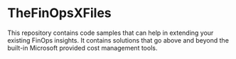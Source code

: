 # TheFinOpsXFiles
This repository contains code samples that can help in extending your existing FinOps insights. It contains solutions that go above and beyond the built-in Microsoft provided cost management tools. 
